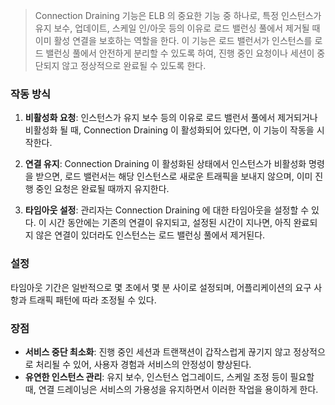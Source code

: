 

> Connection Draining 기능은 ELB 의 중요한 기능 중 하나로, 특정 인스턴스가 유지 보수, 업데이트, 스케일 인/아웃 등의 이유로 로드 밸런싱 풀에서 제거될 때 이미 활성 연결을 보호하는 역할을 한다. 이 기능은 로드 밸런서가 인스턴스를 로드 밸런싱 풀에서 안전하게 분리할 수 있도록 하여, 진행 중인 요청이나 세션이 중단되지 않고 정상적으로 완료될 수 있도록 한다.

### 작동 방식
1. **비활성화 요청**: 인스턴스가 유지 보수 등의 이유로 로드 밸런서 풀에서 제거되거나 비활성화 될 때, Connection Draining 이 활성화되어 있다면, 이 기능이 작동을 시작한다.


2. **연결 유지**: Connection Draining 이 활성화된 상태에서 인스턴스가 비활성화 명령을 받으면, 로드 밸런서는 해당 인스턴스로 새로운 트래픽을 보내지 않으며, 이미 진행 중인 요청은 완료될 때까지 유지한다.


3. **타임아웃 설정**: 관리자는 Connection Draining 에 대한 타임아웃을 설정할 수 있다. 이 시간 동안에는 기존의 연결이 유지되고, 설정된 시간이 지나면, 아직 완료되지 않은 연결이 있더라도 인스턴스는 로드 밸런싱 풀에서 제거된다.

### 설정
타임아웃 기간은 일반적으로 몇 초에서 몇 분 사이로 설정되며, 어플리케이션의 요구 사항과 트래픽 패턴에 따라 조정될 수 있다.

### 장점
- **서비스 중단 최소화**: 진행 중인 세션과 트랜잭션이 갑작스럽게 끊기지 않고 정상적으로 처리될 수 있어, 사용자 경험과 서비스의 안정성이 향상된다.
- **유연한 인스턴스 관리**: 유지 보수, 인스턴스 업그레이드, 스케일 조정 등이 필요할 때, 연결 드레이닝은 서비스의 가용성을 유지하면서 이러한 작업을 용이하게 한다.